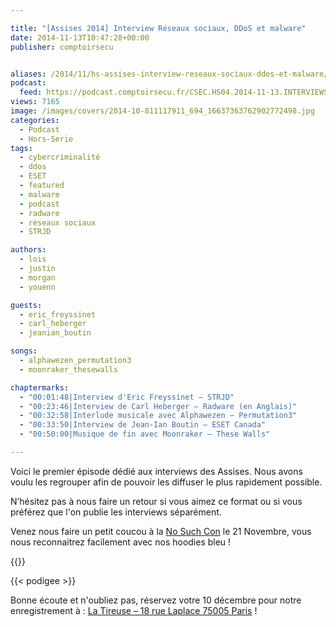 ```yaml
---

title: "[Assises 2014] Interview Réseaux sociaux, DDoS et malware"
date: 2014-11-13T10:47:28+00:00
publisher: comptoirsecu


aliases: /2014/11/hs-assises-interview-reseaux-sociaux-ddos-et-malware/
podcast:
  feed: https://podcast.comptoirsecu.fr/CSEC.HS04.2014-11-13.INTERVIEWS_ASSISES.mp3
views: 7165
image: /images/covers/2014-10-811117911_694_16637363762902772498.jpg
categories:
  - Podcast
  - Hors-Serie
tags:
  - cybercriminalité
  - ddos
  - ESET
  - featured
  - malware
  - podcast
  - radware
  - réseaux sociaux
  - STRJD

authors:
  - lois
  - justin
  - morgan
  - youenn

guests:
  - eric_freyssinet
  - carl_heberger
  - jeanian_boutin

songs:
  - alphawezen_permutation3
  - moonraker_thesewalls

chaptermarks:
  - "00:01:48|Interview d'Eric Freyssinet – STRJD"
  - "00:23:46|Interview de Carl Heberger – Radware (en Anglais)"
  - "00:32:58|Interlude musicale avec Alphawezen – Permutation3"
  - "00:33:50|Interview de Jean-Ian Boutin – ESET Canada"
  - "00:50:00|Musique de fin avec Moonraker – These Walls"

---
```


Voici le premier épisode dédié aux interviews des Assises. Nous avons voulu les regrouper afin de pouvoir les diffuser le plus rapidement possible.

N’hésitez pas à nous faire un retour si vous aimez ce format ou si vous préférez que l'on publie les interviews séparément.

Venez nous faire un petit coucou à la [No Such Con](http://www.google.fr/url?sa=t&rct=j&q=&esrc=s&source=web&cd=1&cad=rja&uact=8&ved=0CCMQFjAA&url=http%3A%2F%2Fwww.nosuchcon.org%2F&ei=cG9kVKOJK9DnoATmnoC4Ag&usg=AFQjCNFlM3ZTdCBBGccydErpc_1EjT2S_Q&bvm=bv.79400599,d.cGU) le 21 Novembre, vous nous reconnaitrez facilement avec nos hoodies bleu !

{{<chaptermarks>}}

{{< podigee >}}


Bonne écoute et n'oubliez pas, réservez votre 10 décembre pour notre enregistrement à : [La Tireuse – 18 rue Laplace 75005 Paris](http://latireuse.fr/) !
